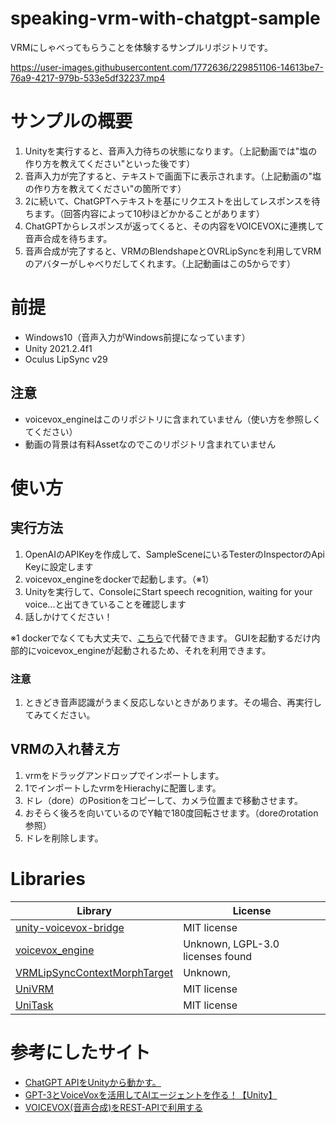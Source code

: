 # speaking-vrm-with-chatgpt-sample
VRMにしゃべってもらうことを体験するサンプルリポジトリです。

https://user-images.githubusercontent.com/1772636/229851106-14613be7-76a9-4217-979b-533e5df32237.mp4

# サンプルの概要
1. Unityを実行すると、音声入力待ちの状態になります。（上記動画では"塩の作り方を教えてください"といった後です）
2. 音声入力が完了すると、テキストで画面下に表示されます。（上記動画の"塩の作り方を教えてください"の箇所です）
3. 2に続いて、ChatGPTへテキストを基にリクエストを出してレスポンスを待ちます。（回答内容によって10秒ほどかかることがあります）
4. ChatGPTからレスポンスが返ってくると、その内容をVOICEVOXに連携して音声合成を待ちます。
5. 音声合成が完了すると、VRMのBlendshapeとOVRLipSyncを利用してVRMのアバターがしゃべりだしてくれます。（上記動画はこの5からです）

# 前提
* Windows10（音声入力がWindows前提になっています）
* Unity 2021.2.4f1
* Oculus LipSync v29

## 注意
* voicevox_engineはこのリポジトリに含まれていません（使い方を参照しくてください）
* 動画の背景は有料Assetなのでこのリポジトリ含まれていません

# 使い方
## 実行方法
1. OpenAIのAPIKeyを作成して、SampleSceneにいるTesterのInspectorのApi Keyに設定します
2. voicevox_engineをdockerで起動します。（※1）
3. Unityを実行して、ConsoleにStart speech recognition, waiting for your voice...と出てきていることを確認します
4. 話しかけてください！

※1
dockerでなくても大丈夫で、[こちら](https://voicevox.hiroshiba.jp/)で代替できます。
GUIを起動するだけ内部的にvoicevox_engineが起動されるため、それを利用できます。

### 注意
1. ときどき音声認識がうまく反応しないときがあります。その場合、再実行してみてください。

## VRMの入れ替え方
1. vrmをドラッグアンドロップでインポートします。
2. 1でインポートしたvrmをHierachyに配置します。
3. ドレ（dore）のPositionをコピーして、カメラ位置まで移動させます。
4. おそらく後ろを向いているのでY軸で180度回転させます。（doreのrotation参照）
5. ドレを削除します。

# Libraries
Library     |  License
------------|------------
[unity-voicevox-bridge](https://github.com/mikito/unity-voicevox-bridge)                    | MIT license
[voicevox_engine](https://github.com/VOICEVOX/voicevox_engine)                              | Unknown, LGPL-3.0 licenses found
[VRMLipSyncContextMorphTarget](https://github.com/TsubokuLab/VRMLipSyncContextMorphTarget)  | Unknown,
[UniVRM](https://github.com/vrm-c/UniVRM)                                                   | MIT license
[UniTask](https://github.com/Cysharp/UniTask)                                               | MIT license

# 参考にしたサイト
* [ChatGPT APIをUnityから動かす。](https://note.com/negipoyoc/n/n88189e590ac3)
* [GPT-3とVoiceVoxを活用してAIエージェントを作る！【Unity】](https://note.com/negipoyoc/n/n081e25f5ee9e)
* [VOICEVOX(音声合成)をREST-APIで利用する](https://qiita.com/A_T_B/items/1531d78944d8b796b9fa)
